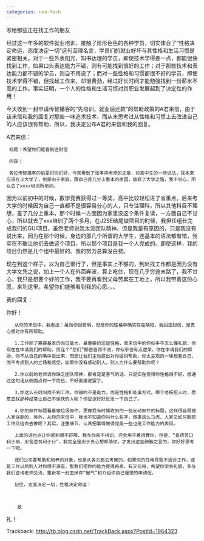 ```yaml
---
categories: non-tech
---
```

 写给那些正在找工作的朋友     

经过这一年多的软件就业培训，接触了形形色色的各种学员，切实体会了“性格决定命运，态度决定一切”这句至理名言，学员们的就业好坏与其性格和生活习惯是紧密相关。对于一些外表阳光，知书达理的学员，即使技术学得差一点，都能很快找到工作，如果口头表达能力不错，则有可能找到很好的工作；对于那些技术和表达能力都不错的学员，则自不用说了；而对一些性格和习惯都很不好的学员，即使技术学得不错，但找起工作来，却很费劲，经过好长时间才能勉强找到一份薪水不高的工作。事实证明，一个人的性格和生活习惯对其职业发展起到了决定性的作用！

  今天收到一封申请传智播客的“先培训，就业后还款”的帮助政策的A君来信，由于该来信和我的回复对那些一味追求技术、而从未思考过从性格和习惯上去改进自己的人应该很有帮助，所以，我决定公布A君的来信和我的回复。

    

A君来信：



     标题：希望你们能看到这封信

     内容：

     各位传智播客的前辈们你们好，今天看到了张孝祥老师的文章，对高中生的一些说法，我本来应该在上大学了，但是由于家庭，跟自己差几分上重本的原因，放弃了大学之路，我不甘心，所以去了xxxx培训所培训。

因为以前初中的时候，数学竞赛获得过一等奖，高中比较轻松进了省重点。后来考大学的时候因为自己一直都不是很容易分心的人，只专注理科，所以其他科目不理想，差了几分上重本。那个时候一方面因为家里没这个条件复读，一方面自己不甘心，所以就去了xxx培训了两个多月，在J2SE结尾做项目的时候，我担任组长完成我们的GUI项目，虽然老师说我太没团队精神，但是我是有原因的，只是我没有说出来，因为在那个时候，身边的那几个所谓的大学生，连基本的语法都有错，我实在不敢让他们去做这个项目，所以那个项目是我一个人完成的。即使这样，我的项目仍然是几个组中最好的。我的努力总算没白费。

现在到这个样子，以为自己很行了，但是事实上不够的，到处找工作都是因为没有大学文凭之说，加上一个人在外面奔波，算上吃住，现在几乎穷途末路了，我不甘心，我只是想要个好的工作，我不要再看到父母劳累在工地上，所以我带着这份心愿，来到这里。希望你们能够看到我的心愿。。。





我的回复：



 你好！



       从你的来信中，我看出：虽然你很聪明，但是你的性格中确实存在缺陷，我回这封信，是真心想对你有所帮助。

       1.工作除了需要基本的岗位能力，最重要的还是性格，而来信中的你似乎不怎么懂礼貌，你现在在申请我们的帮助，而连个“您们”都吝啬得不说，你似乎也有点虚荣，你在申请我们的帮助，你不从自己的嘴中说出来，而想让我们主动提出对你提供帮助。你太主观的一味想着自己，而不考虑别人的立场和感受，如果你没有感动别人，别人为什么要帮助你呢？

       2.你以前的老师说你缺乏团队精神，那肯定是客气的话，只是实在觉得你性格很不好，想通过这句话从侧面点你一下而已，不好直接说罢了。

       3.你这么长时间找不到工作，你输的不是能力，而是性格和处事方式。哪个老板招人时，愿意去找那种经常让自己不愉快的人呢？你应该好好反思一下自己了。

       4.你的邮件标题看着像垃圾邮件，更像我有时候收到的一些反动邮件的标题，这样很容易被人家误删的，另外，从你的来信中，我也不知道你叫什么名字，做事这么马虎，人家又如何敢把工作交给你去做呢？其实，注重细节，认真把事情做得完美一些也是工作能力的表现。

       上面的话也许让你感到很不舒服，我与你素不相识，完全用不着得罪你，但是，“良药苦口利于病，忠言逆耳利于行”，我完全是出于真心想帮助你，才发出这些肺腑之言的，你好好思考一下吧。

       我们公司要帮助和培养的对象，也是从各方面去考察的，如果你的性格导致不适合工作，或是工作以后别人对你很不满意，那我们把你的能力提得再高，有又何用，希望你学会礼貌，多与我们咨询老师交流，重新写一封去掉你“傲气”和介绍你自己理想的申请信。

       记住，态度决定一切，性格决定命运！



        致



礼！









 









Trackback: http://tb.blog.csdn.net/TrackBack.aspx?PostId=1964323



